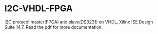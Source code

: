 # I2C-VHDL-FPGA
I2C protocol master(FPGA) and slave(DS3231) on VHDL, Xilinx ISE Design Suite 14.7.
Read the pdf for more documentation.
